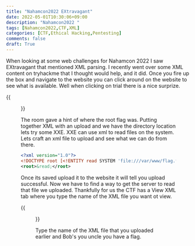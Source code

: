 ```yaml
---
title: "Nahamcon2022 EXtravagant"
date: 2022-05-01T10:30:06+09:00
description: "Nahamcon2022 "
tags: [Nahamcon2022,CTF,XML]
categories: [CTF,Ethical Hacking,Pentesting]
comments: false
draft: True
---
```

When looking at some web challenges for Nahamcon 2022 I saw EXtravagant that mentioned XML parsing. I recently went over some XML content on tryhackme that I thought would help, and it did. Once you fire up the box and navigate to the website you can click around on the website to see what is available. Well when clicking on trial there is a nice surprize.

{{<figure src="/images/Posts/014/uploadxml.jpg">}}

The room gave a hint of where the root flag was. Putting together XML with an upload and we have the directory location lets try some XXE. XXE can use xml to read files on the system. Lets craft an xml file to upload and see what we can do from there. 

```xml
<?xml version="1.0"?>
<!DOCTYPE root [<!ENTITY read SYSTEM 'file:///var/www/flag.txt'>]>
<root>&read;</root>
```

Once its saved upload it to the website it will tell you upload successful. Now we have to find a way to get the server to read that file we uploaded. Thankfully for us the CTF has a View XML tab where you type the name of the XML file you want ot view.

{{<figure src="/images/Posts/014/viewxml.jpg">}}

Type the name of the XML file that you uploaded earlier and Bob's you uncle you have a flag.